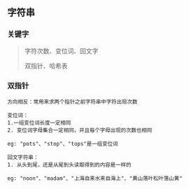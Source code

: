 ## 字符串
### 关键字
> 字符次数、变位词、回文字
> 
> 双指针、哈希表
### 双指针
```text
方向相反：常用来求两个指针之前字符串中字符出现次数
```

```text
变位词：
1.一组变位词长度一定相同
2. 变位词字母集合一定相同，并且每个字母出现的次数也相同

eg: "pots"、"stop"、"tops"是一组变位词
```

```text
回文字符串：
1. 从头到尾，还是从尾到头读取得到的内容是一样的

eg: "noon"、"madam"、"上海自来水来自海上"、"黄山落叶松叶落山黄"
```

